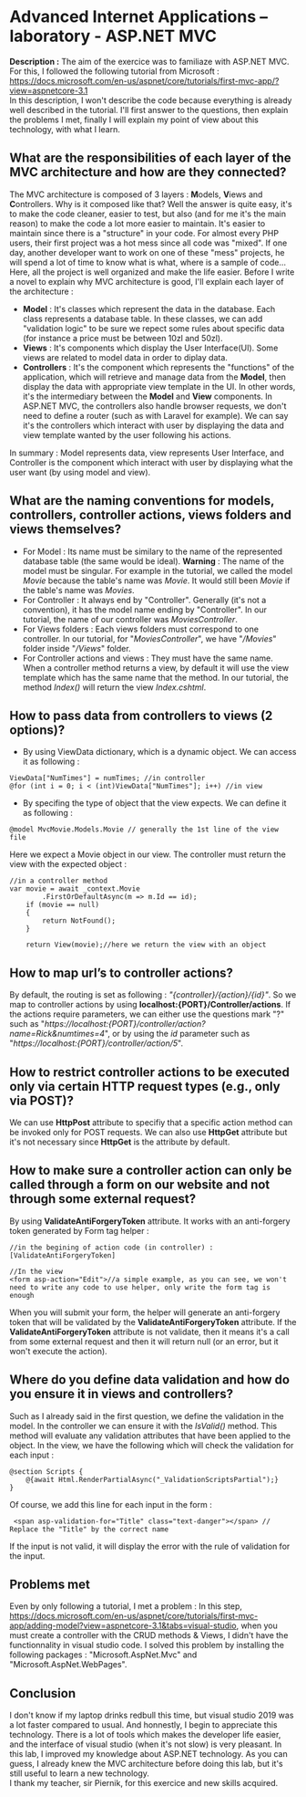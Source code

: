 # Advanced Internet Applications – laboratory - ASP.NET MVC

**Description :** The aim of the exercice was to familiaze with ASP.NET MVC. For this, I followed the following tutorial from Microsoft : https://docs.microsoft.com/en-us/aspnet/core/tutorials/first-mvc-app/?view=aspnetcore-3.1  
In this description, I won't describe the code because everything is already well described in the tutorial. I'll first answer to the questions, then explain the problems I met, finally I will explain my point of view about this technology, with what I learn.

## What  are  the  responsibilities  of  each  layer  of  the  MVC  architecture  and  how  are  they connected?

The MVC architecture is composed of 3 layers : **M**odels, **V**iews and **C**ontrollers. Why is it composed like that? Well the answer is quite easy, it's to make the code cleaner, easier to test, but also (and for me it's the main reason) to make the code a lot more easier to maintain. It's easier to maintain since there is a "structure" in your code. For almost every PHP users, their first project was a hot mess since all code was "mixed". If one day, another developer want to work on one of these "mess" projects, he will spend a lot of time to know what is what, where is a sample of code... Here, all the project is well organized and make the life easier.
Before I write a novel to explain why MVC architecture is good, I'll explain each layer of the architecture :
* **Model** : It's classes which represent the data in the database. Each class represents a database table. In these classes, we can add "validation logic" to be sure we repect some rules about specific data (for instance a price must be between 10zl and 50zl).
* **Views** : It's components which display the User Interface(UI). Some views are related to model data in order to diplay data.
* **Controllers** : It's the component which represents the "functions" of the application, which will retrieve and manage data from the **Model**, then display the data with appropriate view template in the UI. In other words, it's the intermediary between the **Model** and **View** components. In ASP.NET MVC, the controllers also handle browser requests, we don't need to define a router (such as with Laravel for example). We can say it's the controllers which interact with user by displaying the data and view template wanted by the user following his actions.

In summary : Model represents data, view represents User Interface, and Controller is the component which interact with user by displaying what the user want (by using model and view).

## What  are  the  naming  conventions  for  models,  controllers,  controller  actions,  views  folders and views themselves?

* For Model : Its name must be similary to the name of the represented database table (the same would be ideal). **Warning** : The name of the model must be singular. For example in the tutorial, we called the model *Movie* because the table's name was *Movie*. It would still been *Movie* if the table's name was *Movies*.
* For Controller : It always end by "Controller". Generally (it's not a convention), it has the model name ending by "Controller". In our tutorial, the name of our controller was *MoviesController*.
* For Views folders : Each views folders must correspond to one controller. In our tutorial, for "*MoviesController*", we have "*/Movies*" folder inside "*/Views*" folder.
* For Controller actions and views : They must have the same name. When a controller method returns a view, by default it will use the view template which has the same name that the method. In our tutorial, the method *Index()* will return the view *Index.cshtml*.

## How to pass data from controllers to views (2 options)?

* By using ViewData dictionary, which is a dynamic object. We can access it as following :

```
ViewData["NumTimes"] = numTimes; //in controller
@for (int i = 0; i < (int)ViewData["NumTimes"]; i++) //in view 
```

* By specifing the type of object that the view expects. We can define it as following :
```
@model MvcMovie.Models.Movie // generally the 1st line of the view file
```
Here we expect a Movie object in our view. The controller must return the view with the expected object :
```
//in a controller method
var movie = await _context.Movie
        .FirstOrDefaultAsync(m => m.Id == id);
    if (movie == null)
    {
        return NotFound();
    }

    return View(movie);//here we return the view with an object
```

## How to map url’s to controller actions?

By default, the routing is set as following : *"{controller}/{action}/{id}"*. So we map to controller actions by using **localhost:{PORT}/Controller/actions**. If the actions require parameters, we can either use the questions mark "?" such as "*https://localhost:{PORT}/controller/action?name=Rick&numtimes=4*", or by using the *id* parameter such as "*https://localhost:{PORT}/controller/action/5*".  

## How  to  restrict  controller  actions  to  be  executed  only  via  certain  HTTP  request  types  (e.g., only via POST)?

We can use **HttpPost** attribute to specifiy that a specific action method can be invoked only for POST requests. We can also use **HttpGet** attribute but it's not necessary since **HttpGet** is the attribute by default.

## How to make sure a controller action can only be called through a form on our website and not through some external request?

By using **ValidateAntiForgeryToken** attribute. It works with an anti-forgery token generated by Form tag helper :
```
//in the begining of action code (in controller) :
[ValidateAntiForgeryToken]

//In the view
<form asp-action="Edit">//a simple example, as you can see, we won't need to write any code to use helper, only write the form tag is enough
```
When you will submit your form, the helper will generate an anti-forgery token that will be validated by the **ValidateAntiForgeryToken** attribute. If the **ValidateAntiForgeryToken** attribute is not validate, then it means it's a call from some external request and then it will return null (or an error, but it won't execute the action).
## Where do you define data validation and how do you ensure it in views and controllers?

Such as I already said in the first question, we define the validation in the model. In the controller we can ensure it with the *IsValid()* method. This method will evaluate any validation attributes that have been applied to the object. In the view, we have the following which will check the validation for each input :
```
@section Scripts {
    @{await Html.RenderPartialAsync("_ValidationScriptsPartial");}
}
```
Of course, we add this line for each input in the form :
```
 <span asp-validation-for="Title" class="text-danger"></span> // Replace the "Title" by the correct name
 ```
 If the input is not valid, it will display the error with the rule of validation for the input.
## Problems met
Even by only following a tutorial, I met a problem : In this step, https://docs.microsoft.com/en-us/aspnet/core/tutorials/first-mvc-app/adding-model?view=aspnetcore-3.1&tabs=visual-studio, when you must create a controller with the CRUD methods & Views, I didn't have the functionnality in visual studio code. I solved this problem by installing the following packages : "Microsoft.AspNet.Mvc" and "Microsoft.AspNet.WebPages".

## Conclusion

I don't know if my laptop drinks redbull this time, but visual studio 2019 was a lot faster compared to usual. And honnestly, I begin to appreciate this technology. There is a lot of tools which makes the developer life easier, and the interface of visual studio (when it's not slow) is very pleasant. In this lab, I improved my knowledge about ASP.NET technology. As you can guess, I already knew the MVC architecture before doing this lab, but it's still useful to learn a new technology.  
I thank my teacher, sir Piernik, for this exercice and new skills acquired.

